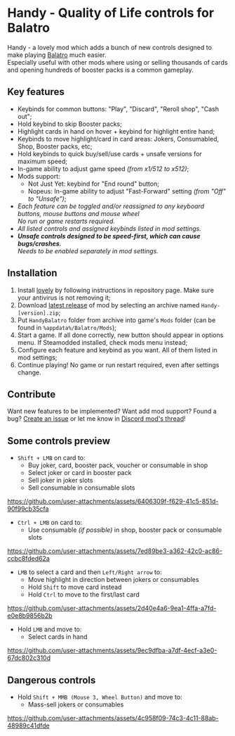 # Handy - Quality of Life controls for Balatro
Handy - a lovely mod which adds a bunch of new controls designed to make playing [Balatro](https://store.steampowered.com/app/2379780/Balatro/) much easier.
<br/>Especially useful with other mods where using or selling thousands of cards and opening hundreds of booster packs is a common gameplay.

## Key features
- Keybinds for common buttons: "Play", "Discard", "Reroll shop", "Cash out";
- Hold keybind to skip Booster packs;
- Highlight cards in hand on hover + keybind for highlight entire hand;
- Keybinds to move highlight/card in card areas: Jokers, Consumabled, Shop, Booster packs, etc;
- Hold keybinds to quick buy/sell/use cards + unsafe versions for maximum speed;
- In-game ability to adjust game speed *(from x1/512 to x512)*;
- Mods support:
    - Not Just Yet: keybind for "End round" button;
    - Nopeus: In-game ability to adjust "Fast-Forward" setting *(from "Off" to "Unsafe")*;
- *Each feature can be toggled and/or reassigned to any keyboard buttons, mouse buttons and mouse wheel<br/>No run or game restarts required.*
- *All listed controls and assigned keybinds listed in mod settings.*
- *__Unsafe controls designed to be speed-first, which can cause bugs/crashes.__<br/>Needs to be enabled separately in mod settings.*

## Installation
1. Install [lovely](https://github.com/ethangreen-dev/lovely-injector) by following instructions in repository page. Make sure your antivirus is not removing it;
2. Download [latest release](https://github.com/SleepyG11/HandyBalatro/releases/latest) of mod by selecting an archive named `Handy-[version].zip`;
3. Put `HandyBalatro` folder from archive into game's `Mods` folder (can be found in `%appdata%/Balatro/Mods`);
4. Start a game. If all done correctly, new button should appear in options menu. If Steamodded installed, check mods menu instead;
5. Configure each feature and keybind as you want. All of them listed in mod settings;
6. Continue playing! No game or run restart required, even after settings change.

## Contribute
Want new features to be implemented? Want add mod support? Found a bug?
[Create an issue](https://github.com/SleepyG11/HandyBalatro/issues/) or let me know in [Discord mod's thread](https://discord.com/channels/1116389027176787968/1270746376312979456)!

## Some controls preview
- `Shift + LMB` on card to:
    - Buy joker, card, booster pack, voucher or consumable in shop
    - Select joker or card in booster pack
    - Sell joker in joker slots
    - Sell consumable in consumable slots

https://github.com/user-attachments/assets/6406309f-f629-41c5-851d-90f99cb35cfa

- `Ctrl + LMB` on card to:
    - Use consumable *(if possible)* in shop, booster pack or consumable slots

https://github.com/user-attachments/assets/7ed89be3-a362-42c0-ac86-ccbc8fded62a

- `LMB` to select a card and then `Left/Right arrow` to:
    - Move highlight in direction between jokers or consumables
    - Hold `Shift` to move card instead
    - Hold `Ctrl` to move to the first/last card

https://github.com/user-attachments/assets/2d40e4a6-9ea1-4ffa-a7fd-e0e8b9856b2b

- Hold `LMB` and move to:
    - Select cards in hand
 
https://github.com/user-attachments/assets/9ec9dfba-a7df-4ecf-a3e0-67dc802c310d

## Dangerous controls
- Hold `Shift + MMB (Mouse 3, Wheel Button)` and move to:
    - Mass-sell jokers or consumables

https://github.com/user-attachments/assets/4c958f09-74c3-4c11-88ab-48989c41dfde

